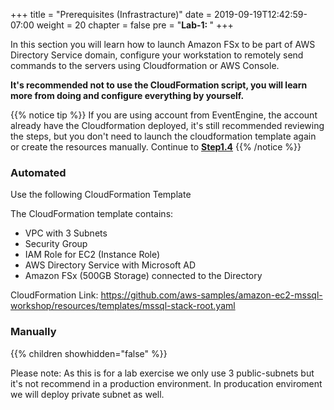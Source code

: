 +++
title = "Prerequisites (Infrastracture)"
date = 2019-09-19T12:42:59-07:00
weight = 20
chapter = false
pre = "<b>Lab-1: </b>"
+++


In this section you will learn how to launch Amazon FSx to be part of AWS Directory Service domain, configure your workstation to remotely send commands to the servers using Cloudformation or AWS Console.

**It's recommended not to use the CloudFormation script, you will learn more from doing and configure everything by yourself.**

{{% notice tip %}}
If you are using account from EventEngine, the account already have the Cloudformation deployed, it's still recommended reviewing the steps, but you don't need to launch the cloudformation template again or create the resources manually. Continue to **[Step1.4](/lab-1-prerequisites/automations-management.html#aws-tools-for-powershell)**
{{% /notice %}}

### Automated 

Use the following CloudFormation Template

The CloudFormation template contains: 

- VPC with 3 Subnets 
- Security Group
- IAM Role for EC2 (Instance Role)
- AWS Directory Service with Microsoft AD
- Amazon FSx (500GB Storage) connected to the Directory

CloudFormation Link: 
https://github.com/aws-samples/amazon-ec2-mssql-workshop/resources/templates/mssql-stack-root.yaml

### Manually 

{{% children showhidden="false" %}}


Please note:
As this is for a lab exercise we only use 3 public-subnets but it's not recommend in a production environment. In producation enviroment we will deploy private subnet as well.
